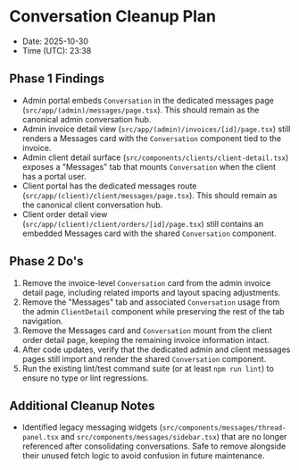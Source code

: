 # Conversation Cleanup Plan

- Date: 2025-10-30
- Time (UTC): 23:38

## Phase 1 Findings
- Admin portal embeds `Conversation` in the dedicated messages page (`src/app/(admin)/messages/page.tsx`). This should remain as the canonical admin conversation hub.
- Admin invoice detail view (`src/app/(admin)/invoices/[id]/page.tsx`) still renders a Messages card with the `Conversation` component tied to the invoice.
- Admin client detail surface (`src/components/clients/client-detail.tsx`) exposes a "Messages" tab that mounts `Conversation` when the client has a portal user.
- Client portal has the dedicated messages route (`src/app/(client)/client/messages/page.tsx`). This should remain as the canonical client conversation hub.
- Client order detail view (`src/app/(client)/client/orders/[id]/page.tsx`) still contains an embedded Messages card with the shared `Conversation` component.

## Phase 2 Do's
1. Remove the invoice-level `Conversation` card from the admin invoice detail page, including related imports and layout spacing adjustments.
2. Remove the "Messages" tab and associated `Conversation` usage from the admin `ClientDetail` component while preserving the rest of the tab navigation.
3. Remove the Messages card and `Conversation` mount from the client order detail page, keeping the remaining invoice information intact.
4. After code updates, verify that the dedicated admin and client messages pages still import and render the shared `Conversation` component.
5. Run the existing lint/test command suite (or at least `npm run lint`) to ensure no type or lint regressions.

## Additional Cleanup Notes
- Identified legacy messaging widgets (`src/components/messages/thread-panel.tsx` and `src/components/messages/sidebar.tsx`) that are no longer referenced after consolidating conversations. Safe to remove alongside their unused fetch logic to avoid confusion in future maintenance.
